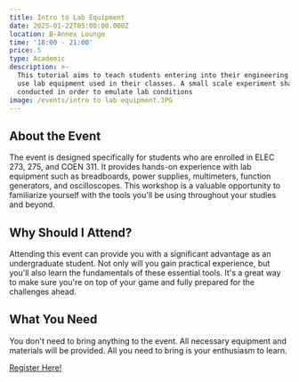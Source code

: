 ```yaml
---
title: Intro to Lab Equipment
date: 2025-01-22T05:00:00.000Z
location: B-Annex Lounge
time: '18:00 - 21:00'
price: 5
type: Academic
description: >-
  This tutorial aims to teach students entering into their engineering degree to
  use lab equipment used in their classes. A small scale experiment shall be
  conducted in order to emulate lab conditions
image: /events/intro to lab equipment.JPG
---
```


## About the Event

The event is designed specifically for students who are enrolled in ELEC 273, 275, and COEN 311. It provides hands-on experience with lab equipment such as breadboards, power supplies, multimeters, function generators, and oscilloscopes. This workshop is a valuable opportunity to familiarize yourself with the tools you'll be using throughout your studies and beyond.

## Why Should I Attend?

Attending this event can provide you with a significant advantage as an undergraduate student. Not only will you gain practical experience, but you'll also learn the fundamentals of these essential tools. It's a great way to make sure you're on top of your game and fully prepared for the challenges ahead.

## What You Need

You don't need to bring anything to the event. All necessary equipment and materials will be provided. All you need to bring is your enthusiasm to learn.

[Register Here!](https://www.zeffy.com/ticketing/ieee-intro-to-lab-equipment-winter--2025 "Register Here!")
